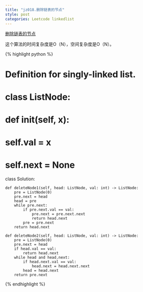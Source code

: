 ```yaml
---
title: "jz018.删除链表的节点"
style: post
categories: Leetcode linkedlist
---
```


[删除链表的节点](https://leetcode-cn.com/problems/shan-chu-lian-biao-de-jie-dian-lcof/)



这个算法的时间复杂度是O（N），空间复杂度是O（N）。

{% highlight python %}

# Definition for singly-linked list.
# class ListNode:
#     def __init__(self, x):
#         self.val = x
#         self.next = None

class Solution:

    def deleteNode1(self, head: ListNode, val: int) -> ListNode:
        pre = ListNode(0)
        pre.next = head
        head = pre
        while pre.next:
            if pre.next.val == val:
                pre.next = pre.next.next
                return head.next
            pre = pre.next
        return head.next

    def deleteNode2(self, head: ListNode, val: int) -> ListNode:
        pre = ListNode(0)
        pre.next = head
        if head.val == val:
            return head.next
        while head and head.next:
            if head.next.val == val:
                head.next = head.next.next 
            head = head.next
        return pre.next

{% endhighlight %}

